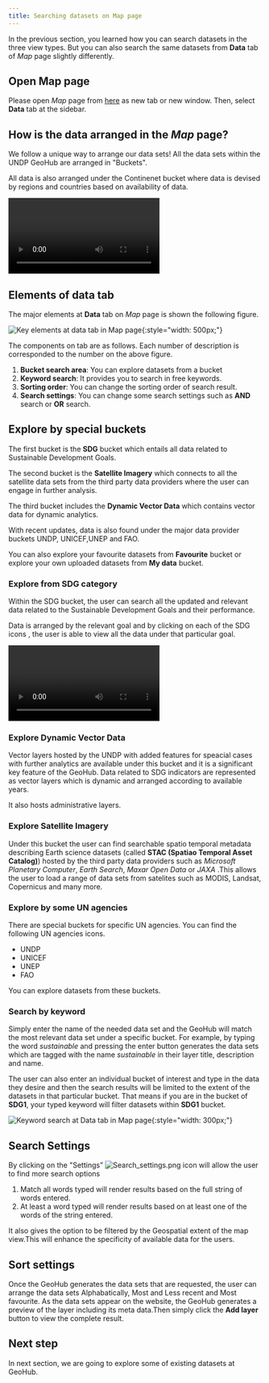 ```yaml
---
title: Searching datasets on Map page
---
```


In the previous section, you learned how you can search datasets in the three view types. But you can also search the same datasets from **Data** tab of _Map_ page slightly differently.

## Open Map page

Please open _Map_ page from [here](https://geohub.data.undp.org/maps/edit) as new tab or new window. Then, select **Data** tab at the sidebar.

## How is the data arranged in the _Map_ page?

We follow a unique way to arrange our data sets! All the data sets within the UNDP GeoHub are arranged in "Buckets".

All data is also arranged under the Continenet bucket where data is devised by regions and countries based on availability of data.

![type:video](https://undpngddlsgeohubdev01.blob.core.windows.net/docs-assets/Videos/How_is_the%20data_arranged_in_the_GeoHub_.webm)

## Elements of data tab

The major elements at **Data** tab on _Map_ page is shown the following figure.

![Key elements at data tab in Map page](../assets/data/search_map_2.png){:style="width: 500px;"}

The components on tab are as follows. Each number of description is corresponded to the number on the above figure.

1. **Bucket search area**: You can explore datasets from a bucket
2. **Keyword search**: It provides you to search in free keywords.
3. **Sorting order**: You can change the sorting order of search result.
4. **Search settings**: You can change some search settings such as **AND** search or **OR** search.

## Explore by special buckets

The first bucket is the **SDG** bucket which entails all data related to Sustainable Development Goals.

The second bucket is the **Satellite Imagery** which connects to all the satellite data sets from the third party data providers where the user can engage in further analysis.

The third bucket includes the **Dynamic Vector Data** which contains vector data for dynamic analytics.

With recent updates, data is also found under the major data provider buckets UNDP, UNICEF,UNEP and FAO.

You can also explore your favourite datasets from **Favourite** bucket or explore your own uploaded datasets from **My data** bucket.

### Explore from SDG category

Within the SDG bucket, the user can search all the updated and relevant data related to the Sustainable Development Goals and their performance.

Data is arranged by the relevant goal and by clicking on each of the SDG icons , the user is able to view all the data under that particular goal.

![type:video](https://undpngddlsgeohubdev01.blob.core.windows.net/docs-assets/Videos/What_is_inside_SDG_Bucket_.webm)

### Explore Dynamic Vector Data

Vector layers hosted by the UNDP with added features for speacial cases with further analytics are available under this bucket and it is a significant key feature of the GeoHub.
Data related to SDG indicators are represented as vector layers which is dynamic and arranged according to available years.

It also hosts administrative layers.

### Explore Satellite Imagery

Under this bucket the user can find searchable spatio temporal metadata describing Earth science datasets (called **STAC (Spatiao Temporal Asset Catalog)**) hosted by the third party data providers such as _Microsoft Planetary Computer_, _Earth Search_, _Maxar Open Data_ or _JAXA_ .This allows the user to load a range of data sets from satelites such as MODIS, Landsat, Copernicus and many more.

### Explore by some UN agencies

There are special buckets for specific UN agencies. You can find the following UN agencies icons.

- UNDP
- UNICEF
- UNEP
- FAO

You can explore datasets from these buckets.

### Search by keyword

Simply enter the name of the needed data set and the GeoHub will match the most relevant data set under a specific bucket. For example, by typing the word _sustainable_ and pressing the enter button generates the data sets which are tagged with the name _sustainable_ in their layer title, description and name.

The user can also enter an individual bucket of interest and type in the data they desire and then the search results will be limited to the extent of the datasets in that particular bucket. That means if you are in the bucket of **SDG1**, your typed keyword will filter datasets within **SDG1** bucket.

![Keyword search at Data tab in Map page](../assets/data/search_map_1.png){:style="width: 300px;"}

## Search Settings

By clicking on the "Settings” ![Search_settings.png](../assets/data/Search_settings.png) icon will allow the user to find more search options

1. Match all words typed will render results based on the full string of words entered.
2. At least a word typed will render results based on at least one of the words of the string entered.

It also gives the option to be filtered by the Geospatial extent of the map view.This will enhance the specificity of available data for the users.

## Sort settings

Once the GeoHub generates the data sets that are requested, the user can arrange the data sets Alphabatically, Most and Less recent and Most favourite.
As the data sets appear on the website, the GeoHub generates a preview of the layer including its meta data.Then simply click the **Add layer** button to view the complete result.

## Next step

In next section, we are going to explore some of existing datasets at GeoHub.
